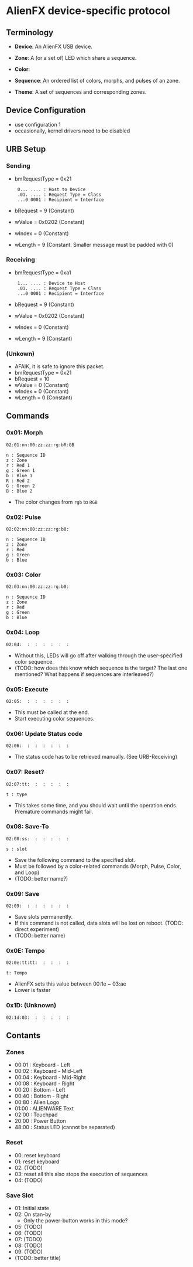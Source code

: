 
AlienFX device-specific protocol
================================

Terminology
-----------

 - **Device**:
    An AlienFX USB device.

 - **Zone**:
    A (or a set of) LED which share a sequence.

 - **Color**:

 - **Sequence**:
    An ordered list of colors, morphs, and pulses of an zone.

 - **Theme**:
    A set of sequences and corresponding zones.


Device Configuration
--------------------

 - use configuration 1
 - occasionally, kernel drivers need to be disabled


URB Setup
---------

### Sending

 - bmRequestType = 0x21

        0... .... : Host to Device
        .01. .... : Request Type = Class
        ...0 0001 : Recipient = Interface

 - bRequest = 9 (Constant)
 - wValue = 0x0202 (Constant)
 - wIndex = 0 (Constant)
 - wLength = 9 (Constant. Smaller message must be padded with 0)


### Receiving

 - bmRequestType = 0xa1  

        1... .... : Device to Host
        .01. .... : Request Type = Class
        ...0 0001 : Recipient = Interface

 - bRequest = 9 (Constant)
 - wValue = 0x0202 (Constant)
 - wIndex = 0 (Constant)
 - wLength = 9 (Constant)


### (Unkown)

 - AFAIK, it is safe to ignore this packet.
 - bmRequestType = 0x21
 - bRequest = 10
 - wValue = 0 (Constant)
 - wIndex = 0 (Constant)
 - wLength = 0 (Constant)


Commands
--------

### 0x01: Morph ###

    02:01:nn:00:zz:zz:rg:bR:GB

    n : Sequence ID
    z : Zone
    r : Red 1
    g : Green 1
    b : Blue 1
    R : Red 2
    G : Green 2
    B : Blue 2

 - The color changes from `rgb` to `RGB`


### 0x02: Pulse ###

    02:02:nn:00:zz:zz:rg:b0:

    n : Sequence ID
    z : Zone
    r : Red
    g : Green
    b : Blue


### 0x03: Color ###

    02:03:nn:00:zz:zz:rg:b0:
    
    n : Sequence ID
    z : Zone
    r : Red
    g : Green
    b : Blue


### 0x04: Loop

    02:04:  :  :  :  :  :  :

 - Without this, LEDs will go off after walking through the user-specified
   color sequence.
 - (TODO: how does this know which sequence is the target? The last one
   mentioned? What happens if sequences are interleaved?)


### 0x05: Execute

    02:05:  :  :  :  :  :  :

 - This must be called at the end.
 - Start executing color sequences.


### 0x06: Update Status code

    02:06:  :  :  :  :  :  :

 - The status code has to be retrieved manually.
   (See URB-Receiving)


### 0x07: Reset?

    02:07:tt:  :  :  :  :  :
    
    t : type

 - This takes some time, and you should wait until the operation ends.
   Premature commands might fail.


### 0x08: Save-To

    02:08:ss:  :  :  :  :  :
    
    s : slot

 - Save the following command to the specified slot.
 - Must be followed by a color-related commands
   (Morph, Pulse, Color, and Loop)
 - (TODO: better name?)

### 0x09: Save

    02:09:  :  :  :  :  :  :

 - Save slots permanently.
 - If this command is not called, data slots will be lost on reboot.
   (TODO: direct experiment)
 - (TODO: better name)


### 0x0E: Tempo

    02:0e:tt:tt:  :  :  :  :

    t: Tempo

 - AlienFX sets this value between 00:1e ~ 03:ae
 - Lower is faster


### 0x1D: (Unknown)

    02:1d:03:  :  :  :  :  :


Contants
--------

### Zones

 - 00:01 : Keyboard - Left
 - 00:02 : Keyboard - Mid-Left
 - 00:04 : Keyboard - Mid-Right
 - 00:08 : Keyboard - Right
 - 00:20 : Bottom - Left
 - 00:40 : Bottom - Right
 - 00:80 : Alien Logo
 - 01:00 : ALIENWARE Text
 - 02:00 : Touchpad
 - 20:00 : Power Button
 - 48:00 : Status LED (cannot be separated)


### Reset

 - 00: reset keyboard
 - 01: reset keyboard
 - 02: (TODO)
 - 03: reset all
       this also stops the execution of sequences
 - 04: (TODO)


### Save Slot

 - 01: Initial state
 - 02: On stan-by
   + Only the power-button works in this mode?
 - 05: (TODO)
 - 06: (TODO)
 - 07: (TODO)
 - 08: (TODO)
 - 09: (TODO)
 - (TODO: better title)


